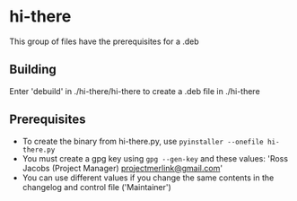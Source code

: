 # hi-there
This group of files have the prerequisites for a .deb

## Building
Enter 'debuild' in ./hi-there/hi-there to create a .deb file in ./hi-there

## Prerequisites
* To create the binary from hi-there.py, use `pyinstaller --onefile hi-there.py`
* You must create a gpg key using `gpg --gen-key` and these values: 'Ross Jacobs (Project Manager) <projectmerlink@gmail.com>'
* You can use different values if you change the same contents in the changelog and control file ('Maintainer')
